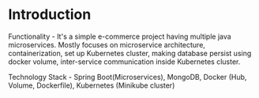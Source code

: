 # Introduction

Functionality - It's a simple e-commerce project having multiple java microservices. Mostly focuses on microservice architecture, containerization, set up Kubernetes cluster, making database persist using docker volume, inter-service communication inside Kubernetes cluster.

Technology Stack - Spring Boot(Microservices), MongoDB, Docker (Hub, Volume, Dockerfile), Kubernetes (Minikube cluster)